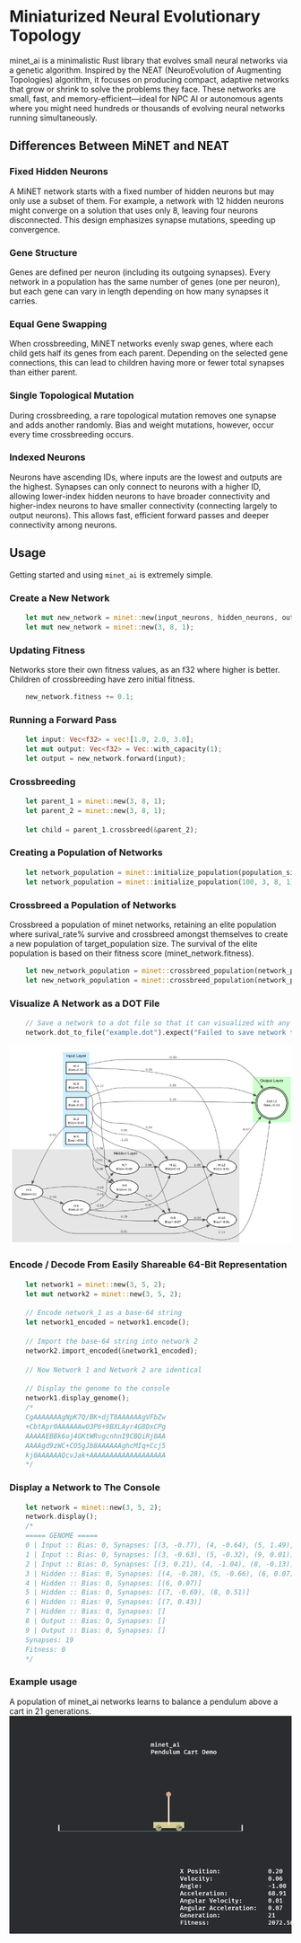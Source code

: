 # Miniaturized Neural Evolutionary Topology
minet_ai is a minimalistic Rust library that evolves small neural networks via a genetic algorithm. Inspired by the NEAT (NeuroEvolution of Augmenting Topologies) algorithm, it focuses on producing compact, adaptive networks that grow or shrink to solve the problems they face. These networks are small, fast, and memory-efficient—ideal for NPC AI or autonomous agents where you might need hundreds or thousands of evolving neural networks running simultaneously.

## Differences Between MiNET and NEAT
### Fixed Hidden Neurons
A MiNET network starts with a fixed number of hidden neurons but may only use a subset of them. For example, a network with 12 hidden neurons might converge on a solution that uses only 8, leaving four neurons disconnected. This design emphasizes synapse mutations, speeding up convergence.

### Gene Structure
Genes are defined per neuron (including its outgoing synapses). Every network in a population has the same number of genes (one per neuron), but each gene can vary in length depending on how many synapses it carries.

### Equal Gene Swapping
When crossbreeding, MiNET networks evenly swap genes, where each child gets half its genes from each parent. Depending on the selected gene connections, this can lead to children having more or fewer total synapses than either parent.

### Single Topological Mutation
During crossbreeding, a rare topological mutation removes one synapse and adds another randomly. Bias and weight mutations, however, occur every time crossbreeding occurs.

### Indexed Neurons
Neurons have ascending IDs, where inputs are the lowest and outputs are the highest. Synapses can only connect to neurons with a higher ID, allowing lower-index hidden neurons to have broader connectivity and higher-index neurons to have smaller connectivity (connecting largely to output neurons). This allows fast, efficient forward passes and deeper connectivity among neurons. 
## Usage
Getting started and using `minet_ai` is extremely simple.
### Create a New Network
```rust
    let mut new_network = minet::new(input_neurons, hidden_neurons, output_neurons);
    let mut new_network = minet::new(3, 8, 1);
```
### Updating Fitness
  Networks store their own fitness values, as an f32 where higher is better. Children of crossbreeding have zero initial fitness.  
```rust
    new_network.fitness += 0.1; 
```
### Running a Forward Pass
```rust
    let input: Vec<f32> = vec![1.0, 2.0, 3.0];
    let mut output: Vec<f32> = Vec::with_capacity(1);
    let output = new_network.forward(input);
```
### Crossbreeding
```rust
    let parent_1 = minet::new(3, 8, 1);
    let parent_2 = minet::new(3, 8, 1);
    
    let child = parent_1.crossbreed(&parent_2);
```
### Creating a Population of Networks
```rust
    let network_population = minet::initialize_population(population_size, inputs, hidden, outputs);
    let network_population = minet::initialize_population(100, 3, 8, 1);
```
### Crossbreed a Population of Networks
Crossbreed a population of minet networks, retaining an elite population where surival_rate% survive and crossbreed amongst themselves to create a new population of target_population size. 
The survival of the elite population is based on their fitness score (minet_network.fitness).
```rust
    let new_network_population = minet::crossbreed_population(network_population, survival_rate, target_population);
    let new_network_population = minet::crossbreed_population(network_population, 0.1, 105);
```
### Visualize A Network as a DOT File
```rust
    // Save a network to a dot file so that it can visualized with any graphviz software. 
    network.dot_to_file("example.dot").expect("Failed to save network to dot file");
```
![alt text](https://github.com/Apoxtrophe/MiNET_AI/blob/master/minet_graph.png?raw=true)
### Encode / Decode From Easily Shareable 64-Bit Representation 
```rust
    let network1 = minet::new(3, 5, 2);
    let mut network2 = minet::new(3, 5, 2);

    // Encode network_1 as a base-64 string
    let network1_encoded = network1.encode();
    
    // Import the base-64 string into network 2
    network2.import_encoded(&network1_encoded);
    
    // Now Network 1 and Network 2 are identical
    
    // Display the genome to the console
    network1.display_genome();
    /*
    CgAAAAAAAgNpK7Q/BK+djT8AAAAAAgVFbZw
    +CbtApr0AAAAAAwO3P6+9BXLAyr4G8DxCPg
    AAAAAEBBk6oj4GKtWRvgcnhnI9CBQiRj8AA
    AAAAgd9zWC+CO5gJb8AAAAAAghcMIq+Ccj5
    kj0AAAAAAQcvJak+AAAAAAAAAAAAAAAAAAA
    */
```
### Display a Network to The Console
```rust
    let network = minet::new(3, 5, 2);
    network.display();
    /*
    ===== GENOME =====
    0 | Input :: Bias: 0, Synapses: [(3, -0.77), (4, -0.64), (5, 1.49), (7, -0.27), (8, -0.09), (9, 0.46)]
    1 | Input :: Bias: 0, Synapses: [(3, -0.63), (5, -0.32), (9, 0.01)]
    2 | Input :: Bias: 0, Synapses: [(3, 0.21), (4, -1.04), (8, -0.13)]
    3 | Hidden :: Bias: 0, Synapses: [(4, -0.28), (5, -0.66), (6, 0.07)]
    4 | Hidden :: Bias: 0, Synapses: [(6, 0.07)]
    5 | Hidden :: Bias: 0, Synapses: [(7, -0.69), (8, 0.51)]
    6 | Hidden :: Bias: 0, Synapses: [(7, 0.43)]
    7 | Hidden :: Bias: 0, Synapses: []
    8 | Output :: Bias: 0, Synapses: []
    9 | Output :: Bias: 0, Synapses: []
    Synapses: 19
    Fitness: 0
    */
```
### Example usage
 A population of minet_ai networks learns to balance a pendulum above a cart in 21 generations.
![alt_text](https://github.com/Apoxtrophe/MiNET_AI/blob/master/minet_pendulum_cart.png?raw=true)        
